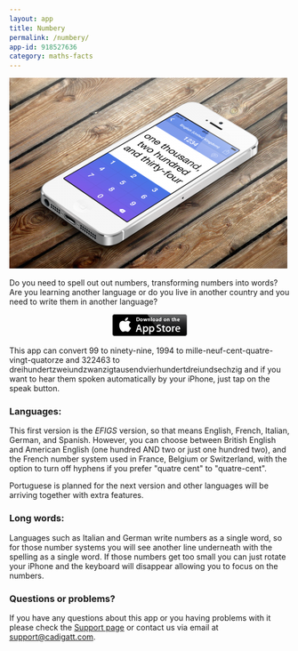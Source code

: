 ```yaml
---
layout: app
title: Numbery
permalink: /numbery/
app-id: 918527636
category: maths-facts
---
```

![Numbery product](/assets/images/numbery/product.png)

Do you need to spell out out numbers, transforming numbers into words? Are you learning another language or do you live in another country and you need to write them in another language?

<p style="text-align: center;"><a href="http://appstore.com/robclarke/numbery"><img class="aligncenter" title="Available on the iPhone App Store" alt="Available on the iPhone App Store" src="/assets/images/Download_on_the_App_Store_Badge_US-UK_135x40.png" width="135" height="40"></a></p>

This app can convert 99 to ninety-nine, 1994 to mille-neuf-cent-quatre-vingt-quatorze and 322463 to dreihundertzweiundzwanzigtausendvierhundertdreiundsechzig and if you want to hear them spoken automatically by your iPhone, just tap on the speak button.

### Languages:

This first version is the _EFIGS_ version, so that means English, French, Italian, German, and Spanish. However, you can choose between British English and American English (one hundred AND two or just one hundred two), and the French number system used in France, Belgium or Switzerland, with the option to turn off hyphens if you prefer "quatre cent" to "quatre-cent".

Portuguese is planned for the next version and other languages will be arriving together with extra features.

### Long words:

Languages such as Italian and German write numbers as a single word, so for those number systems you will see another line underneath with the spelling as a single word. If those numbers get too small you can just rotate your iPhone and the keyboard will disappear allowing you to focus on the numbers.

### Questions or problems?

If you have any questions about this app or you having problems with it please check the [Support page](/numbery/support/) or contact us via email at [support@cadigatt.com](mailto:support@cadigatt.com).

